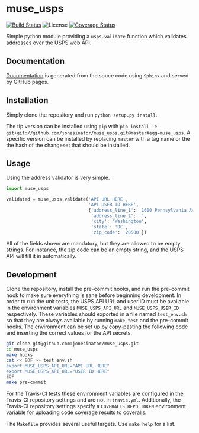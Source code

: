 # muse\_usps
[![Build Status](https://travis-ci.org/jonesinator/muse_usps.svg)](https://travis-ci.org/jonesinator/muse_usps)
![License](https://img.shields.io/github/license/jonesinator/muse_usps.svg)
[![Coverage Status](https://coveralls.io/repos/jonesinator/muse_usps/badge.svg?branch=master&service=github)](https://coveralls.io/github/jonesinator/muse_usps?branch=master)

Simple python module providing a `usps.validate` function which validates
addresses over the USPS web API.

## Documentation
[Documentation](https://jonesinator.github.io/muse_usps) is generated from the
souce code using `Sphinx` and served by GitHub pages.

## Installation
Simply clone the repository and run `python setup.py install`.

The tip version can be installed using `pip` with
`pip install -e git+git://github.com/jonesinator/muse_usps.git@master#egg=muse_usps`.
A specific version can be installed by replacing `master` with a tag name or
the the hash of the changeset that should be installed.

## Usage

Using the address validator is very simple.

```python
import muse_usps

validated = muse_usps.validate('API URL HERE',
                               'API USER ID HERE',
                               {'address_line_1': '1600 Pennsylvania Ave NW',
                                'address_line_2': '',
                                'city': 'Washington',
                                'state': 'DC',
                                'zip_code': '20500'})
```

All of the fields shown are mandatory, but they are allowed to be empty strings.
For instance, the zip code can be an empty string, and the USPS API will fill
it in automatically.

## Development
Clone the repository, install the pre-commit hooks, and run the pre-commit hook
to make sure everything is sane before beginning development. In order to run
the unit tests, the USPS API URL and user ID must be available in the
environment variables `MUSE_USPS_API_URL` and `MUSE_USPS_USER_ID` respectively.
These variables should exported in a file named `test_env.sh` so that they are
always available by running `make test` and the pre-commit hooks.  The
environment can be set up by copy-pasting the following code and inserting the
correct values for the API secrets.

```bash
git clone git@github.com:jonesinator/muse_usps.git
cd muse_usps
make hooks
cat << EOF >> test_env.sh
export MUSE_USPS_API_URL="API URL HERE"
export MUSE_USPS_API_URL="USER ID HERE"
EOF
make pre-commit
```

For the Travis-CI tests these environment variables are configured in the
Travis-CI repository settings and are not in `travis.yml`. Additionally, the
Travis-CI repository settings specify a `COVERALLS_REPO_TOKEN` environment
variable for uploading code coverage results to coveralls.

The `Makefile` provides several useful targets. Use `make help` for a list.
